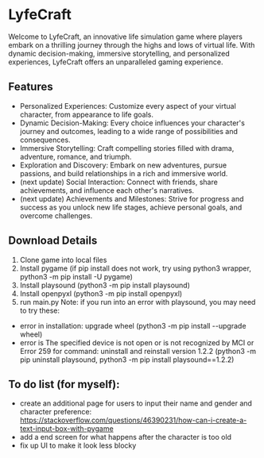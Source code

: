
# LyfeCraft
Welcome to LyfeCraft, an innovative life simulation game where players embark on a thrilling journey through the highs and lows of virtual life. With dynamic decision-making, immersive storytelling, and personalized experiences, LyfeCraft offers an unparalleled gaming experience.

## Features
- Personalized Experiences: Customize every aspect of your virtual character, from appearance to life goals.
- Dynamic Decision-Making: Every choice influences your character's journey and outcomes, leading to a wide range of possibilities and consequences.
- Immersive Storytelling: Craft compelling stories filled with drama, adventure, romance, and triumph.
- Exploration and Discovery: Embark on new adventures, pursue passions, and build relationships in a rich and immersive world.
- (next update) Social Interaction: Connect with friends, share achievements, and influence each other's narratives.
- (next update) Achievements and Milestones: Strive for progress and success as you unlock new life stages, achieve personal goals, and overcome challenges.

## Download Details
1. Clone game into local files
2. Install pygame (if pip install does not work, try using python3 wrapper, python3 -m pip install -U pygame)
3. Install playsound (python3 -m pip install playsound)
4. Install openpyxl (python3 -m pip install openpyxl)
5. run main.py
Note: if you run into an error with playsound, you may need to try these:
- error in installation: upgrade wheel (python3 -m pip install --upgrade wheel)
- error is The specified device is not open or is not recognized by MCI or Error 259 for command: uninstall and reinstall version 1.2.2 (python3 -m pip uninstall playsound, python3 -m pip install playsound==1.2.2)


## To do list (for myself):
- create an additional page for users to input their name and gender and character preference: https://stackoverflow.com/questions/46390231/how-can-i-create-a-text-input-box-with-pygame
- add a end screen for what happens after the character is too old 
- fix up UI to make it look less blocky 